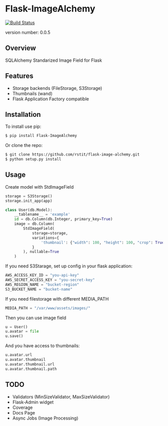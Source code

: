 Flask-ImageAlchemy
===============================
[![Build Status](https://travis-ci.org/rstit/flask-image-alchemy.svg?branch=master)](https://travis-ci.org/rstit/flask-image-alchemy)

version number: 0.0.5

Overview
--------

SQLAlchemy Standarized Image Field for Flask

Features
--------
- Storage backends (FileStorage, S3Storage)
- Thumbnails (wand)
- Flask Application Factory compatible

Installation
--------------------

To install use pip:
```bash
$ pip install Flask-ImageAlchemy
```

Or clone the repo:
```bash
$ git clone https://github.com/rstit/flask-image-alchemy.git
$ python setup.py install
```
Usage
-----
Create model with StdImageField
```python
storage = S3Storage()
storage.init_app(app)

class User(db.Model):
    __tablename__ = 'example'
    id = db.Column(db.Integer, primary_key=True)
    image = db.Column(
        StdImageField(
            storage=storage,
            variations={
                'thumbnail': {"width": 100, "height": 100, "crop": True}
            }
        ), nullable=True
    )
```
If you need S3Starage, set up config in your flask application:
```python
AWS_ACCESS_KEY_ID = "you-api-key"
AWS_SECRET_ACCESS_KEY = "you-secret-key"
AWS_REGION_NAME = "bucket-region"
S3_BUCKET_NAME = "bucket-name"
```


If you need filestorage with different MEDIA_PATH
```python
MEDIA_PATH = "/var/www/assets/images/"
```

Then you can use image field
```python
u = User()
u.avatar = file
u.save()
```
And you have access to thumbnails:
```python
u.avatar.url
u.avatar.thumbnail
u.avatar.thumbnail.url
u.avatar.thumbnail.path
```


TODO
------------
* Validators (MinSizeValidator, MaxSizeValidator)
* Flask-Admin widget
* Coverage
* Docs Page
* Async Jobs (Image Processing)